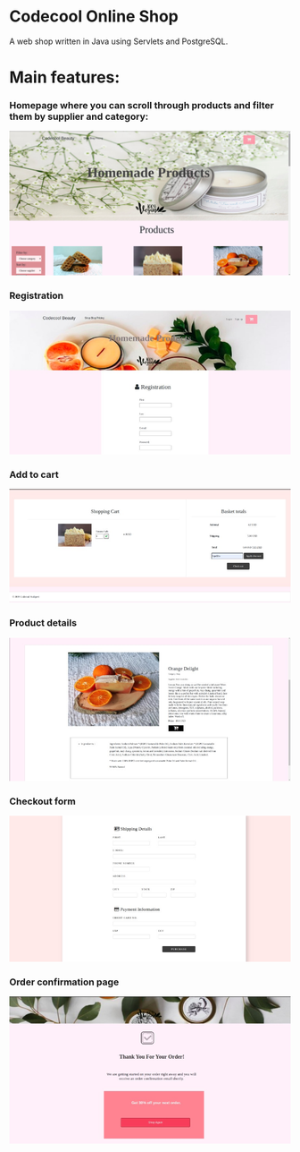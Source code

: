 # Codecool Online Shop

A web shop written in Java using Servlets and PostgreSQL.

# Main features:

### Homepage where you can scroll through products and filter them by supplier and category:
![](imgForREADME/home.png)
### Registration
![](imgForREADME/register.jpg)
### Add to cart
![](imgForREADME/cart.jpg)
### Product details
![](imgForREADME/product_description.jpg)
### Checkout form
![](imgForREADME/checkout_form.jpg)
### Order confirmation page
![](imgForREADME/after_checkout.jpg)
